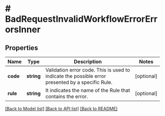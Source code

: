 # # BadRequestInvalidWorkflowErrorErrorsInner

## Properties

Name | Type | Description | Notes
------------ | ------------- | ------------- | -------------
**code** | **string** | Validation error code. This is used to indicate the possible error presented by a specific Rule. | [optional]
**rule** | **string** | It indicates the name of the Rule that contains the error. | [optional]

[[Back to Model list]](../../README.md#models) [[Back to API list]](../../README.md#endpoints) [[Back to README]](../../README.md)
